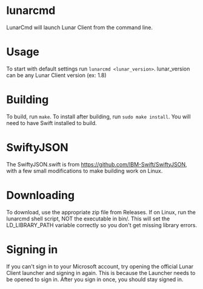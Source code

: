 # lunarcmd
LunarCmd will launch Lunar Client from the command line.
# Usage
To start with default settings run `lunarcmd <lunar_version>`. lunar_version can be any Lunar Client version (ex: 1.8)
# Building
To build, run `make`. To install after building, run `sudo make install`. You will need to have Swift installed to build.
# SwiftyJSON
The SwiftyJSON.swift is from https://github.com/IBM-Swift/SwiftyJSON, with a few small modifications to make building work on Linux.
# Downloading
To download, use the appropriate zip file from Releases. If on Linux, run the lunarcmd shell script, NOT the executable in bin/. This will set the LD_LIBRARY_PATH variable correctly so you don't get missing library errors.
# Signing in
If you can't sign in to your Microsoft account, try opening the official Lunar Client launcher and signing in again. This is because the Launcher needs to be opened to sign in. After you sign in once, you should stay signed in.
